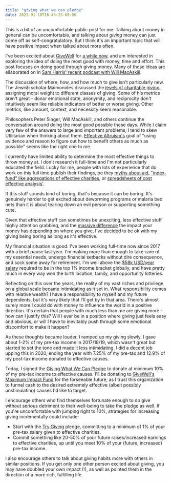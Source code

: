 ```yaml
---
title: "giving what we can pledge"
date: 2021-01-10T16:48:23-08:00
---
```


This is a bit of an uncomfortable public post for me. Talking about money in general can be uncomfortable, and talking about *giving* money can just come off as self-congratulatory. But I think it's an important topic that will have positive impact when talked about more often.

I've been excited about [GiveWell](https://www.givewell.org) for [a while now](/posts/givewell-is-awesome), and am interested in exploring the idea of doing the most good with money, time and effort. This post focuses on doing good through giving money. Many of these ideas are ellaborated on in [Sam Harris' recent podcast with Will MacAskill](https://samharris.org/podcasts/228-doing-good/).

The discussion of where, how, and how much to give isn't particularly new. The Jewish scholar Maimonides discussed the [levels of charitable giving](https://www.jewishvirtuallibrary.org/eight-levels-of-charitable-giving), assigning moral weight to different classes of giving. Some of his metrics aren't great - donor emotional state, anonymity, and reciprocity don't intuitively seem like reliable indicators of better or worse giving. Other metrics, like amount, context, and necessity seem reasonable.

Philosophers Peter Singer, Will MacAskill, and others continue the conversation around doing the most good possible these days. While I claim very few of the answers to large and important problems, I tend to skew Utilitarian when thinking about them. [Effective Altruism's](https://www.centreforeffectivealtruism.org/) goal of "using evidence and reason to figure out how to benefit others as much as possible" seems like the right one to me.

I currently have limited ability to determine the most effective things to throw money at. I don't research it full-time and I'm not particularly educated the field. Lucky for me, people with lots of experience that do work on this full time publish their findings, be they [myths about aid](https://www.givingwhatwecan.org/get-involved/myths-about-aid/), ["index-fund" like aggregations of effective charities](https://www.givewell.org/maximum-impact-fund), or [spreadsheets of cost effective analysis'](https://docs.google.com/spreadsheets/d/16XOOB1oWse1ICbF0OVXUYtwWwpvG3mxAAQ6LYAAndQU/edit#gid=1377543212).

If this stuff sounds kind of boring, that's because it can be boring. It's genuinely harder to get excited about deworming programs or malaria bed nets than it is about tearing down an evil person or supporting something cute.

Given that effective stuff can sometimes be unexciting, less effective stuff highly attention grabbing, and the [massive difference](https://www.givingwhatwecan.org/charity-comparisons/) the impact your money has depending on where you give, I've decided to be ok with my giving being boring as long as it's effective.

My financial situation is good. I've been working full-time now since 2017 with a brief pause last year. I'm making more than enough to take care of my essential needs, undergo financial setbacks without dire consequence, and sock some away for retirement. I'm well above the [$58k USD/year salary](https://www.washingtonpost.com/magazine/2020/09/23/effective-altruism-charity/?arc404=true) required to be in the top 1% income bracket globally, and have pretty much in every way won the birth location, family, and opportunity lotteries.

Reflecting on this over the years, the reality of my vast riches and privilege on a global scale became intimidating as it set in. What responsibility comes with relative wealth? I have a responsibility to myself and my future dependents, but it's very likely that I'll get by in that area. There's almost surely more I could do with money to influence the world in a positive direction. It's certain that people with much less than me are giving more - how can I justify this? Will I ever be in a position where giving just feels easy and obvious, or will I have to inevitably push through some emotional discomfort to make it happen?

As these thoughts became louder, I ramped up my giving slowly. I gave about 1-2% of my pre-tax income in 2017/18/19, which wasn't great but started to set the tone and made it less intimidating. I did a decent job upping this in 2020, ending the year with 7.25% of my pre-tax and 12.9% of my post-tax income donated to effective causes.

Today, I signed the [Giving What We Can Pledge](https://www.givingwhatwecan.org/pledge/) to donate at minimum 10% of my pre-tax income to effective causes. I'll be donating to [GiveWell's Maximum Impact Fund](https://www.givewell.org/maximum-impact-fund) for the forseeable future, as I trust this organization to funnel cash to the desired extremely effective (albeit possibly unstimulating) causes I'd like to target.

I encourage others who find themselves fortunate enough to do give without serious detriment to their well-being to take the pledge as well. If you're uncomfortable with jumping right to 10%, strategies for increasing giving incrementally could include:
* Start with the [Try Giving](https://app.effectivealtruism.org/pledge/take?pledgeType=trygiving) pledge, committing to a minimum of 1% of your pre-tax salary given to effective charities.
* Commit something like 20-50% of your future raises/increased earnings to effective charities, up until you meet 10% of your (future, increased) pre-tax income.

I also encourage others to talk about giving habits more with others in similar positions. If you get only one other person excited about giving, you may have doubled your own impact (!), as well as pointed them in the direction of a more rich, fulfilling life.

